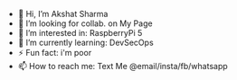 - 👋 Hi, I’m Akshat Sharma
- 💞️ I’m looking for collab. on My Page
- 👀 I’m interested in: RaspberryPi 5
- 🌱 I’m currently learning: DevSecOps
- ⚡ Fun fact: i'm poor
- 📫 How to reach me: Text Me @email/insta/fb/whatsapp

<!---
r007-73rm1n41/r007-73rm1n41 is a ✨ special ✨ repository because its `README.md` (this file) appears on your GitHub profile.
You can click the Preview link to take a look at your changes.
--->

